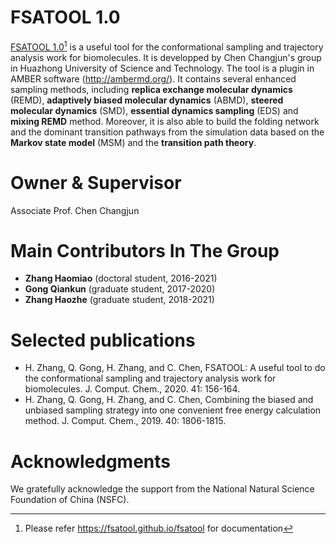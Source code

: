 # FSATOOL 1.0

[FSATOOL 1.0](https://fsatool.github.io/fsatool)[^1] is a useful tool for the conformational sampling and trajectory analysis work for biomolecules. It is developped by Chen Changjun's group in Huazhong University of Science and Technology. The tool is a plugin in AMBER software (<http://ambermd.org/>). It contains several enhanced sampling methods, including **replica exchange molecular dynamics** (REMD), **adaptively biased molecular dynamics** (ABMD), **steered molecular dynamics** (SMD), **essential dynamics sampling** (EDS) and **mixing REMD** method. Moreover, it is also able to build the folding network and the dominant transition pathways from the simulation data based on the **Markov state model** (MSM) and the **transition path theory**.

# Owner & Supervisor
Associate Prof. Chen Changjun

# Main Contributors In The Group
* **Zhang Haomiao** (doctoral student, 2016-2021)
* **Gong Qiankun** (graduate student, 2017-2020)
* **Zhang Haozhe** (graduate student, 2018-2021)

# Selected publications

* H. Zhang, Q. Gong, H. Zhang, and C. Chen, FSATOOL: A useful tool to do the conformational sampling and trajectory analysis work for biomolecules. J. Comput. Chem., 2020. 41: 156-164.
* H. Zhang, Q. Gong, H. Zhang, and C. Chen, Combining the biased and unbiased sampling strategy into one convenient free energy calculation method. J. Comput. Chem., 2019. 40: 1806-1815.

# Acknowledgments 

We gratefully acknowledge the support from the National Natural Science Foundation of China (NSFC). 


[^1]: Please refer <https://fsatool.github.io/fsatool> for documentation
